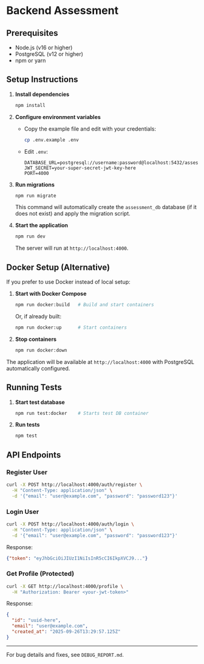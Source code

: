 # Backend Assessment

## Prerequisites

- Node.js (v16 or higher)
- PostgreSQL (v12 or higher)
- npm or yarn

## Setup Instructions

1. **Install dependencies**
   ```bash
   npm install
   ```

2. **Configure environment variables**
   - Copy the example file and edit with your credentials:
     ```bash
     cp .env.example .env
     ```
   - Edit `.env`:
     ```
     DATABASE_URL=postgresql://username:password@localhost:5432/assessment_db
     JWT_SECRET=your-super-secret-jwt-key-here
     PORT=4000
     ```


3. **Run migrations**
   ```bash
   npm run migrate
   ```
   This command will automatically create the `assessment_db` database (if it does not exist) and apply the migration script.

4. **Start the application**
   ```bash
   npm run dev
   ```
   The server will run at `http://localhost:4000`.

## Docker Setup (Alternative)

If you prefer to use Docker instead of local setup:

1. **Start with Docker Compose**
   ```bash
   npm run docker:build   # Build and start containers
   ```
   Or, if already built:
   ```bash
   npm run docker:up      # Start containers
   ```

2. **Stop containers**
   ```bash
   npm run docker:down
   ```

The application will be available at `http://localhost:4000` with PostgreSQL automatically configured.

## Running Tests

1. **Start test database**
   ```bash
   npm run test:docker    # Starts test DB container
   ```

2. **Run tests**
   ```bash
   npm test
   ```

## API Endpoints

### Register User
```bash
curl -X POST http://localhost:4000/auth/register \
  -H "Content-Type: application/json" \
  -d '{"email": "user@example.com", "password": "password123"}'
```

### Login User
```bash
curl -X POST http://localhost:4000/auth/login \
  -H "Content-Type: application/json" \
  -d '{"email": "user@example.com", "password": "password123"}'
```

Response:
```json
{"token": "eyJhbGciOiJIUzI1NiIsInR5cCI6IkpXVCJ9..."}
```

### Get Profile (Protected)
```bash
curl -X GET http://localhost:4000/profile \
  -H "Authorization: Bearer <your-jwt-token>"
```

Response:
```json
{
  "id": "uuid-here",
  "email": "user@example.com", 
  "created_at": "2025-09-26T13:29:57.125Z"
}
```

---

For bug details and fixes, see `DEBUG_REPORT.md`.